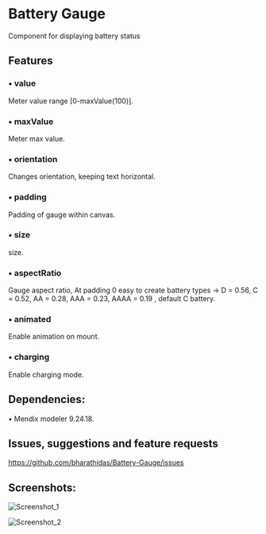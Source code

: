 # Battery Gauge

Component for displaying battery status

## Features
### •	value
Meter value range [0-maxValue(100)].
### •	maxValue
Meter max value. 
### •	orientation
Changes orientation, keeping text horizontal.
### •	padding
Padding of gauge within canvas.
### •	size
size.
### •	aspectRatio
Gauge aspect ratio, At padding 0 easy to create battery types -> D = 0.56, C = 0.52, AA = 0.28, AAA = 0.23, AAAA = 0.19 , default C battery.
### •	animated
Enable animation on mount.
### •	charging
Enable charging mode.

## Dependencies:
• Mendix modeler 9.24.18.

## Issues, suggestions and feature requests

https://github.com/bharathidas/Battery-Gauge/issues

## Screenshots:

![Screenshot_1](https://github.com/user-attachments/assets/05461163-6342-4481-8e74-475e0facb445)

![Screenshot_2](https://github.com/user-attachments/assets/aedaaf34-2cc5-4e0e-b1d6-ff0979f02f34)

